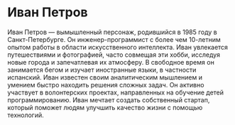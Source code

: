 # Иван Петров

Иван Петров — вымышленный персонаж, родившийся в 1985 году в Санкт-Петербурге. Он инженер-программист с более чем 10-летним опытом работы в области искусственного интеллекта. Иван увлекается путешествиями и фотографией, часто совмещая эти хобби, исследуя новые города и запечатлевая их атмосферу. В свободное время он занимается бегом и изучает иностранные языки, в частности испанский. Иван известен своим аналитическим мышлением и умением быстро находить решения сложных задач. Он активно участвует в волонтерских проектах, направленных на обучение детей программированию. Иван мечтает создать собственный стартап, который поможет людям улучшить качество жизни с помощью технологий.